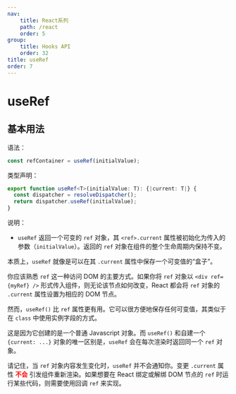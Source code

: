 ```yaml
---
nav:
    title: React系列
    path: /react
    order: 5
group:
    title: Hooks API
    order: 32
title: useRef
order: 7
---
```


# useRef

## 基本用法

语法：

```js
const refContainer = useRef(initialValue);
```

类型声明：

```ts
export function useRef<T>(initialValue: T): {|current: T|} {
  const dispatcher = resolveDispatcher();
  return dispatcher.useRef(initialValue);
}
```

说明：

- `useRef` 返回一个可变的 `ref` 对象，其 `<ref>.current` 属性被初始化为传入的参数（`initialValue`）。返回的 `ref` 对象在组件的整个生命周期内保持不变。





本质上，`useRef` 就像是可以在其 `.current` 属性中保存一个可变值的“盒子”。

你应该熟悉 `ref` 这一种访问 DOM 的主要方式。如果你将 `ref` 对象以 `<div ref={myRef} />` 形式传入组件，则无论该节点如何改变，React 都会将 `ref` 对象的 `.current` 属性设置为相应的 DOM 节点。

然而，`useRef()` 比 `ref` 属性更有用。它可以很方便地保存任何可变值，其类似于在 `class` 中使用实例字段的方式。

这是因为它创建的是一个普通 Javascript 对象。而 `useRef()` 和自建一个 `{current: ...}` 对象的唯一区别是，`useRef` 会在每次渲染时返回同一个 `ref` 对象。

请记住，当 `ref` 对象内容发生变化时，`useRef` 并不会通知你。变更 `.current` 属性 <strong style="color:red">不会</strong> 引发组件重新渲染。如果想要在 React 绑定或解绑 DOM 节点的 `ref` 时运行某些代码，则需要使用回调 `ref` 来实现。
